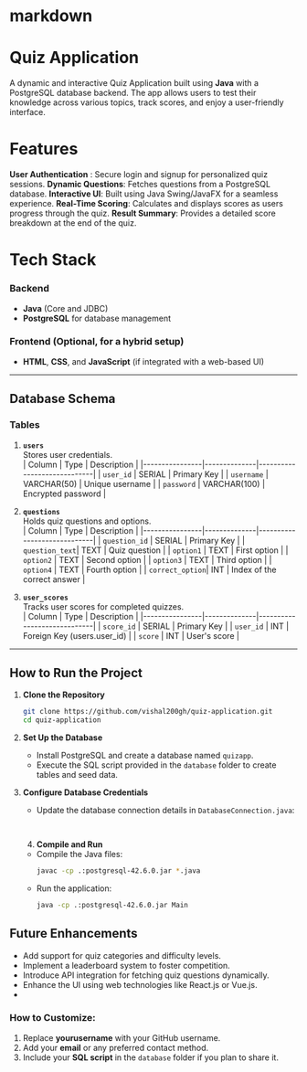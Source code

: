 # markdown
# Quiz Application

A dynamic and interactive Quiz Application built using **Java** with a PostgreSQL database backend. The app allows users to test their knowledge across various topics, track scores, and enjoy a user-friendly interface.

# Features

**User Authentication** : Secure login and signup for personalized quiz sessions.
**Dynamic Questions**: Fetches questions from a PostgreSQL database.
**Interactive UI**: Built using Java Swing/JavaFX for a seamless experience.
**Real-Time Scoring**: Calculates and displays scores as users progress through the quiz.
**Result Summary**: Provides a detailed score breakdown at the end of the quiz.

# Tech Stack

### Backend
- **Java** (Core and JDBC)
- **PostgreSQL** for database management

### Frontend (Optional, for a hybrid setup)
- **HTML**, **CSS**, and **JavaScript** (if integrated with a web-based UI)

---

## Database Schema

### Tables
1. **`users`**  
   Stores user credentials.  
   | Column         | Type         | Description                 |
   |----------------|--------------|-----------------------------|
   | `user_id`      | SERIAL       | Primary Key                 |
   | `username`     | VARCHAR(50)  | Unique username             |
   | `password`     | VARCHAR(100) | Encrypted password          |

2. **`questions`**  
   Holds quiz questions and options.  
   | Column         | Type         | Description                 |
   |----------------|--------------|-----------------------------|
   | `question_id`  | SERIAL       | Primary Key                 |
   | `question_text`| TEXT         | Quiz question               |
   | `option1`      | TEXT         | First option                |
   | `option2`      | TEXT         | Second option               |
   | `option3`      | TEXT         | Third option                |
   | `option4`      | TEXT         | Fourth option               |
   | `correct_option`| INT         | Index of the correct answer |

3. **`user_scores`**  
   Tracks user scores for completed quizzes.  
   | Column         | Type         | Description                 |
   |----------------|--------------|-----------------------------|
   | `score_id`     | SERIAL       | Primary Key                 |
   | `user_id`      | INT          | Foreign Key (users.user_id) |
   | `score`        | INT          | User's score                |

---

## How to Run the Project

1. **Clone the Repository**
   ```bash
   git clone https://github.com/vishal200gh/quiz-application.git
   cd quiz-application
   ```

2. **Set Up the Database**
   - Install PostgreSQL and create a database named `quizapp`.
   - Execute the SQL script provided in the `database` folder to create tables and seed data.

3. **Configure Database Credentials**
   - Update the database connection details in `DatabaseConnection.java`:
     ```java
    
   4. **Compile and Run**
   - Compile the Java files:
     ```bash
     javac -cp .:postgresql-42.6.0.jar *.java
     ```
   - Run the application:
     ```bash
     java -cp .:postgresql-42.6.0.jar Main
     ```

## Future Enhancements

- Add support for quiz categories and difficulty levels.
- Implement a leaderboard system to foster competition.
- Introduce API integration for fetching quiz questions dynamically.
- Enhance the UI using web technologies like React.js or Vue.js.
- 
### **How to Customize:**
1. Replace **yourusername** with your GitHub username.
2. Add your **email** or any preferred contact method.
3. Include your **SQL script** in the `database` folder if you plan to share it.
